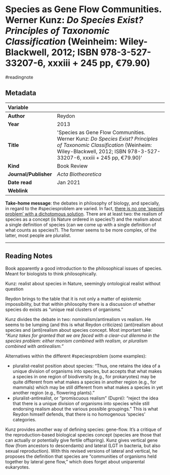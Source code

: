 # Species as Gene Flow Communities. Werner Kunz: *Do Species Exist? Principles of Taxonomic Classification* (Weinheim: Wiley-Blackwell, 2012; ISBN 978-3-527-33207-6, xxxiii + 245 pp, €79.90)
#readingnote 

## Metadata

|   Variable     |  |
|:--------------|:-----------|
| **Author**			| Reydon     | 
| **Year**				| 	2013		 | 
| **Title**				| 	'Species as Gene Flow Communities. Werner Kunz: *Do Species Exist? Principles of Taxonomic Classification* (Weinheim: Wiley-Blackwell, 2012; ISBN 978-3-527-33207-6, xxxiii + 245 pp, €79.90)'		 | 
| **Kind**				| Book Review| 
| **Journal/Publisher**				| 	*Acta Biotheoretica*		 | 
| **Date read**				| 	Jan 2021	 | 
| **Weblink**				| 			 | 

**Take-home message**: the debates in philosophy of biology, and specially, in regard to the #speciesproblem  are varied. In fact, [there is no one ‘species problem’ with a dichotomous solution](there%20is%20no%20one%20%E2%80%98species%20problem%E2%80%99%20with%20a%20dichotomous%20solution.md). There are at least two: the realism of species as a concept (is Nature ordered in species?) and the realism about a single definition of species (can we come up with a single definition of what counts as species?). The former seems to be more complex, of the latter, most people are pluralist.

---

## Reading Notes

Book apparently a good introduction to the philosophical issues of species. Meant for biologists to think philosophically.

Kunz: realist about species in Nature, seemingly ontological realist without question

Reydon brings to the table that it is not only a matter of epistemic impossibility, but that within philosophy there is a discussion of whether species do exists as “unique real clusters of organisms.”

Kunz divides the debate in two: nominalism/antirealism vs realism. He seems to be lumping (and this is what Reydon criticizes) (anti)realism about species and (anti)realism about species concept. Most important take: _“Kunz takes for granted that we are faced with a clear-cut dilemma in the species problem: either monism combined with realism, or pluralism combined with antirealism.”_

Alternatives within the different #speciesproblem (some examples):

- pluralist-realist position about species: “Thus, one retains the idea of a unique division of organisms into species, but accepts that what makes a species in one region of biodiversity (e.g., for prokaryotes) may be quite different from what makes a species in another region (e.g., for mammals) which may be still different from what makes a species in yet another region (e.g., flowering plants).”
- pluralist-antirealist, or “promiscuous realism” (Dupré): “reject the idea that there is a unique division of organisms into species while still endorsing realism about the various possible groupings.” This is what Reydon himself defends, that there is no homogenous ‘species’ categories. 

Kunz provides another way of defining species: gene-flow. It’s a critique of the reproduction-based biological species concept (species are those that can actually or potentially give fertile offspring). Kunz gives vertical gene flow (from ancestors to descendants) and lateral (LGT in bacteria, but also sexual reproduction). With this revised versions of lateral and vertical, he proposes the definition that species are “communities of organisms held together by lateral gene flow,” which does forget about uniparental eukaryotes.

